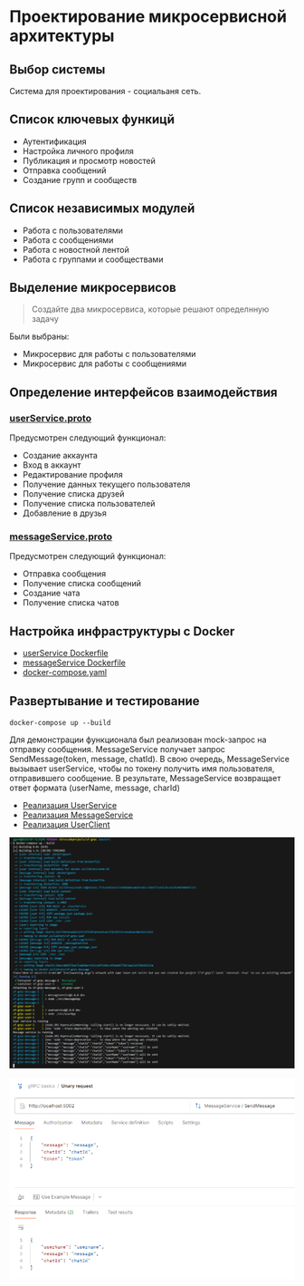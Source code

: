 # Проектирование микросервисной архитектуры

## Выбор системы

Система для проектирования - социальаня сеть.

## Список ключевых функицй

- Аутентификация
- Настройка личного профиля
- Публикация и просмотр новостей
- Отправка сообщений
- Создание групп и сообществ

## Список независимых модулей

- Работа с пользователями
- Работа с сообщениями
- Работа с новостной лентой
- Работа с группами и сообществами 

## Выделение микросервисов

> Создайте два микросервиса, которые решают определнную задачу

Были выбраны:

- Микросервис для работы с пользователями
- Микросервис для работы с сообщениями

## Определение интерфейсов взаимодействия

### [userService.proto](./services/userService/src/user.proto)

Предусмотрен следующий функционал:

- Создание аккаунта
- Вход в аккаунт
- Редактирование профиля
- Получение данных текущего пользователя
- Получение списка друзей
- Получение списка пользователей
- Добавление в друзья

### [messageService.proto](./services/messageService/src/message.proto)

Предусмотрен следующий функционал:

- Отправка сообщения
- Получение списка сообщений
- Создание чата
- Получение списка чатов


## Настройка инфраструктуры с Docker

- [userService Dockerfile](services/userService/Dockerfile)
- [messageService Dockerfile](services/messageService/Dockerfile)
- [docker-compose.yaml](./docker-compose.yaml)

## Развертывание и тестирование

```
docker-compose up --build
```

Для демонстрации функционала был реализован mock-запрос на отправку сообщения. MessageService получает запрос SendMessage(token, message, chatId). В свою очередь, MessageService вызывает userService, чтобы по токену получить имя пользователя, отправившего сообщение. В результате, MessageService возвращает ответ формата (userName, message, charId)

- [Реализация UserService](./services/userService/src/userApp.js)
- [Реализация MessageService](./services/messageService/src/messageApp.js)
- [Реализация UserClient](./services/messageService/src/userClient.js)

![alt text](assets/console-output.png)

![alt text](assets/postman.png)